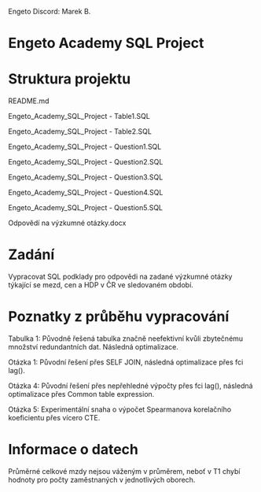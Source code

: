 Engeto Discord: Marek B.

# Engeto Academy SQL Project

# Struktura projektu
README.md

Engeto_Academy_SQL_Project - Table1.SQL

Engeto_Academy_SQL_Project - Table2.SQL

Engeto_Academy_SQL_Project - Question1.SQL

Engeto_Academy_SQL_Project - Question2.SQL

Engeto_Academy_SQL_Project - Question3.SQL

Engeto_Academy_SQL_Project - Question4.SQL

Engeto_Academy_SQL_Project - Question5.SQL

Odpovědí na výzkumné otázky.docx

# Zadání
Vypracovat SQL podklady pro odpovědi na zadané výzkumné otázky týkající se mezd, cen a HDP v ČR ve sledovaném období.

# Poznatky z průběhu vypracování
Tabulka 1: Původně řešená tabulka značně neefektivní kvůli zbytečnému množství redundantních dat. Následná optimalizace.

Otázka 1: Původní řešení přes SELF JOIN, následná optimalizace přes fci lag().

Otázka 4: Původní řešení přes nepřehledné výpočty přes fci lag(), následná optimalizace přes Common table expression.

Otázka 5: Experimentální snaha o výpočet Spearmanova korelačního koeficientu přes vícero CTE.

# Informace o datech
Průměrné celkové mzdy nejsou váženým v průměrem, neboť v T1 chybí hodnoty pro počty zaměstnaných v jednotlivých oborech.